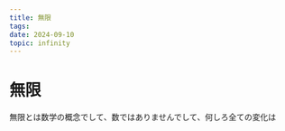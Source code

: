 ```yaml
---
title: 無限 
tags: 
date: 2024-09-10
topic: infinity
---
```


# 無限

無限とは数学の概念でして、数ではありませんでして、何しろ全ての変化は
